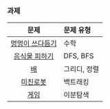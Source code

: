 ### 과제
|문제|문제 유형|
|:--:|:-------|
|[멍멍이 쓰다듬기](https://www.acmicpc.net/problem/1669)|수학|
|[음식물 피하기](https://www.acmicpc.net/problem/1743)|DFS, BFS|
|[배](https://www.acmicpc.net/problem/1092)|그리디, 정렬|
|[미친로봇](https://www.acmicpc.net/problem/1405)|백트래킹|
|[게임](https://www.acmicpc.net/problem/1072)|이분탐색|
